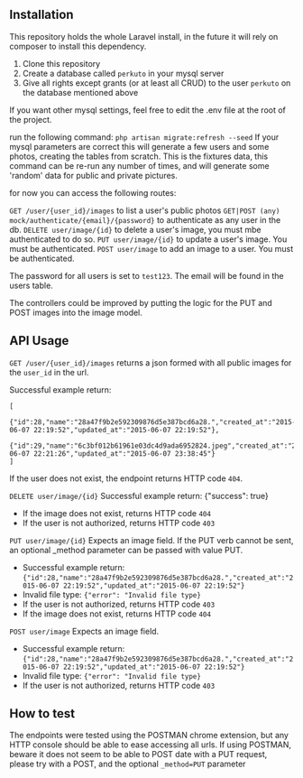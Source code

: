 ## Installation

This repository holds the whole Laravel install, in the future it will rely on composer to install this dependency.

1. Clone this repository
2. Create a database called `perkuto` in your mysql server
3. Give all rights except grants (or at least all CRUD) to the user `perkuto` on the database mentioned above

If you want other mysql settings, feel free to edit the .env file at the root of the project.

run the following command: `php artisan migrate:refresh --seed`
If your mysql parameters are correct this will generate a few users and some photos, creating the tables from scratch.
This is the fixtures data, this command can be re-run any number of times,
and will generate some 'random' data for public and private pictures.

for now you can access the following routes:

`GET /user/{user_id}/images` to list a user's public photos
`GET|POST (any) mock/authenticate/{email}/{password}` to authenticate as any user in the db.
`DELETE user/image/{id}` to delete a user's image, you must mbe authenticated to do so.
`PUT user/image/{id}` to update a user's image. You must be authenticated.
`POST user/image` to add an image to a user. You must be authenticated.

The password for all users is set to `test123`. The email will be found in the users table.

The controllers could be improved by putting the logic for the PUT and POST images into the image model.

## API Usage
`GET /user/{user_id}/images` returns a json formed with all public images for the `user_id` in the url.

Successful example return:
````
[
    {"id":28,"name":"28a47f9b2e592309876d5e387bcd6a28.","created_at":"2015-06-07 22:19:52","updated_at":"2015-06-07 22:19:52"},
    {"id":29,"name":"6c3bf012b61961e03dc4d9ada6952824.jpeg","created_at":"2015-06-07 22:21:26","updated_at":"2015-06-07 23:38:45"}
]
````
If the user does not exist, the endpoint returns HTTP code `404`.


`DELETE user/image/{id}`
Successful example return:
{"success": true}

- If the image does not exist, returns HTTP code `404`
- If the user is not authorized, returns HTTP code `403`

`PUT user/image/{id}`
Expects an image field. If the PUT verb cannot be sent, an optional _method parameter can be passed with value PUT.
- Successful example return:
````{"id":28,"name":"28a47f9b2e592309876d5e387bcd6a28.","created_at":"2015-06-07 22:19:52","updated_at":"2015-06-07 22:19:52"}````
- Invalid file type:
````{"error": "Invalid file type}````
- If the user is not authorized, returns HTTP code `403`
- If the image does not exist, returns HTTP code `404`

`POST user/image`
Expects an image field.
- Successful example return:
````{"id":28,"name":"28a47f9b2e592309876d5e387bcd6a28.","created_at":"2015-06-07 22:19:52","updated_at":"2015-06-07 22:19:52"}````
- Invalid file type:
````{"error": "Invalid file type}````
- If the user is not authorized, returns HTTP code `403`

## How to test
The endpoints were tested using the POSTMAN chrome extension, but any HTTP console should be able to ease accessing all urls.
If using POSTMAN, beware it does not seem to be able to POST date with a PUT request, please try with a POST, and the optional `_method=PUT` parameter